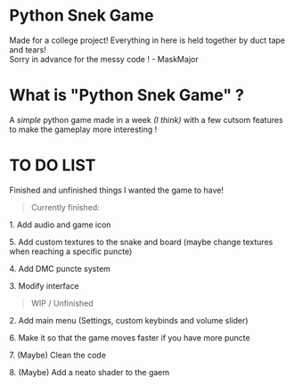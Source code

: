 # Python Snek Game
Made for a college project! Everything in here is held together by duct tape and tears!  
Sorry in advance for the messy code ! - MaskMajor

# What is "Python Snek Game" ?
A *simple* python game made in a week *(I think)* with a few cutsom features to make the gameplay more interesting !

# TO DO LIST 
Finished and unfinished things I wanted the game to have!

> Currently finished:
<p>1. Add audio and game icon
<p>5. Add custom textures to the snake and board (maybe change textures when reaching a specific puncte)
<p>4. Add DMC puncte system
<p>3. Modify interface
  
> WIP / Unfinished
<p>2. Add main menu (Settings, custom keybinds and volume slider)
<p>6. Make it so that the game moves faster if you have more puncte
<p>7. (Maybe) Clean the code
<p>8. (Maybe) Add a neato shader to the gaem

